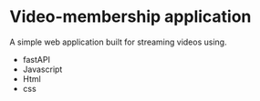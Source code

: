 # Video-membership application

A simple web application built for streaming videos using.
- fastAPI
- Javascript
- Html
- css

